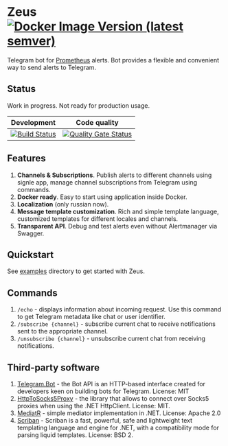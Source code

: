 # Zeus [![Docker Image Version (latest semver)](https://img.shields.io/docker/v/bitshift/zeus?sort=semver)](https://hub.docker.com/r/bitshift/zeus/tags)
Telegram bot for [Prometheus](https://prometheus.io/) alerts. Bot provides a flexible and convenient way to send alerts to Telegram.



## Status
Work in progress. Not ready for production usage.

|  Development | Code quality |
|---|---|
|  [![Build Status](https://dev.azure.com/btshft/Zeus/_apis/build/status/Development?branchName=master)](https://dev.azure.com/btshft/Zeus/_build/latest?definitionId=1&branchName=master)| [![Quality Gate Status](https://sonarcloud.io/api/project_badges/measure?project=btshft_Zeus&metric=alert_status)](https://sonarcloud.io/dashboard?id=btshft_Zeus) |

## Features
1. **Channels & Subscriptions**. Publish alerts to different channels using signle app, manage channel subscriptions from Telegram using commands.
2. **Docker ready**. Easy to start using application inside Docker.
3. **Localization** (only russian now).
4. **Message template customization**. Rich and simple template language, customized templates for different locales and channels.
5. **Transparent API**. Debug and test alerts even without Alertmanager via Swagger.

## Quickstart
See [examples](https://github.com/btshft/Zeus/tree/develop/examples) directory to get started with Zeus.

## Commands
1. `/echo` - displays information about incoming request. Use this command to get Telegram metadata like chat or user identifier.
2. `/subscribe {channel}` - subscribe current chat to receive notifications sent to the appropriate channel.
3. `/unsubscribe {channel}` - unsubscribe current chat from receiving notifications.

## Third-party software
1. [Telegram.Bot](https://github.com/TelegramBots/Telegram.Bot) - the Bot API is an HTTP-based interface created for developers keen on building bots for Telegram. License: MIT
2. [HttpToSocks5Proxy](https://github.com/MihaZupan/HttpToSocks5Proxy) - the library that allows to connect over Socks5 proxies when using the .NET HttpClient. License: MIT.
3. [MediatR](https://github.com/jbogard/MediatR) - simple mediator implementation in .NET. License: Apache 2.0
5. [Scriban](https://github.com/lunet-io/scriban) - Scriban is a fast, powerful, safe and lightweight text templating language and engine for .NET, with a compatibility mode for parsing liquid templates. License: BSD 2.

